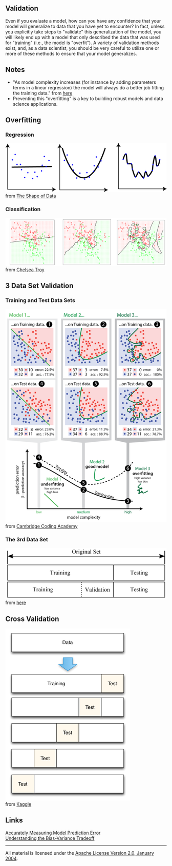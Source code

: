 ## Validation

Even if you evaluate a model, how can you have any confidence that your model will generalize to data that you have yet to encounter?  In fact, unless you explicitly take steps to "validate" this generalization of the model, you will likely end up with a model that only described the data that was used for "training" (i.e., the model is "overfit").  A variety of validation methods exist, and, as a data scientist, you should be very careful to utilize one or more of these methods to ensure that your model generalizes.

## Notes

- "As model complexity increases (for instance by adding parameters terms in a linear regression) the model will always do a better job fitting the training data." from [here](http://scott.fortmann-roe.com/docs/MeasuringError.html)
- Preventing this "overfitting" is a key to building robust models and data science applications.

## Overfitting

### Regression

![alt tag](overfitting_reg.png)    
from [The Shape of Data](https://shapeofdata.wordpress.com/2013/03/26/general-regression-and-over-fitting/)

### Classification

![alt tag](overfitting_class.png)   
from [Chelsea Troy](https://chelseatroy.com/2016/03/22/machine-learning-part-2-classification/)

## 3 Data Set Validation

### Training and Test Data Sets

![alt tag](train_test.png)   
from [Cambridge Coding Academy](https://blog.cambridgecoding.com/2016/03/24/misleading-modelling-overfitting-cross-validation-and-the-bias-variance-trade-off/)

### The 3rd Data Set

![alt tag](3_data_sets.jpg)   
from [here](http://www.intechopen.com/books/advances-in-data-mining-knowledge-discovery-and-applications/selecting-representative-data-sets)

## Cross Validation

![alt tag](cross_validation.png)   
from [Kaggle](http://blog.kaggle.com/2015/06/29/scikit-learn-video-7-optimizing-your-model-with-cross-validation/)

## Links

[Accurately Measuring Model Prediction Error](http://scott.fortmann-roe.com/docs/MeasuringError.html)    
[Understanding the Bias-Variance Tradeoff](http://scott.fortmann-roe.com/docs/BiasVariance.html)
___
All material is licensed under the [Apache License Version 2.0, January 2004](http://www.apache.org/licenses/LICENSE-2.0).
